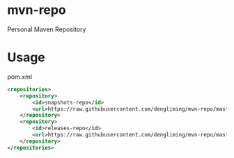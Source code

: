 # mvn-repo
Personal Maven Repository

# Usage
pom.xml
```xml
<repositories>
    <repository>
        <id>snapshots-repo</id>
        <url>https://raw.githubusercontent.com/dengliming/mvn-repo/master/snapshots</url>
    </repository>
    <repository>
        <id>releases-repo</id>
        <url>https://raw.githubusercontent.com/dengliming/mvn-repo/master/releases</url>
    </repository>
</repositories>
```